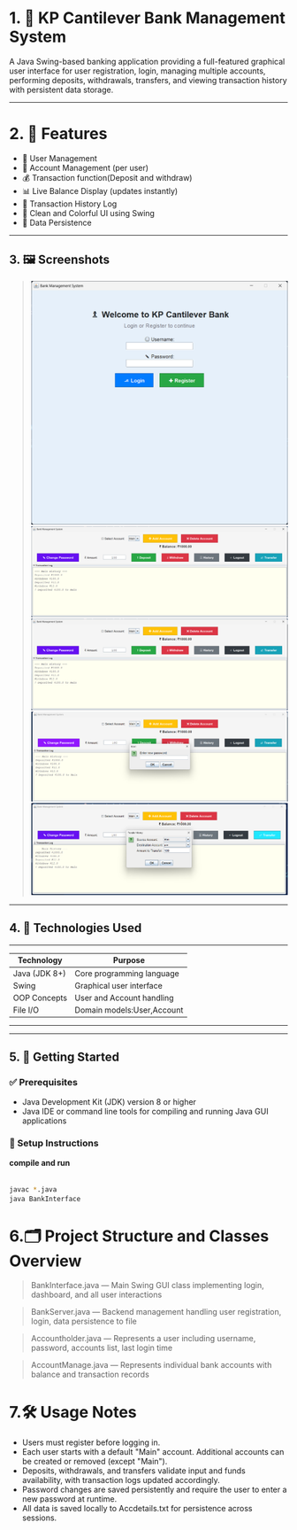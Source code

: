 # 1. 🏦 KP Cantilever Bank Management System

A Java Swing-based banking application providing a full-featured graphical user interface for user registration, login, managing multiple accounts, performing deposits, withdrawals, transfers, and viewing transaction history with persistent data storage.

---
# 2. 🎯 Features
- 🔐 User Management
- 🏦 Account Management (per user)
- 💰 Transaction function(Deposit and withdraw)
- 📊 Live Balance Display (updates instantly)
- 📜 Transaction History Log
- 🎨 Clean and Colorful UI using Swing
- 💾 Data Persistence

---

## 3. 🖼️ Screenshots

> ![login UI](image1.png) 
> ![Dashboard UI](image2.png) 
> ![Transaction Log](image2.png)
> ![Change Password](image3.png)
> ![Transfer Amount](image4.png)

---

## 4. 🧰 Technologies Used
 ___________________________________________
| Technology    | Purpose                   |
| ------------- | ------------------------- |
| Java (JDK 8+) | Core programming language |
| Swing         | Graphical user interface  |
| OOP Concepts  | User and Account handling |
| File I/O      | Domain models:User,Account|
 -------------------------------------------
---

## 5. 🚀 Getting Started

### ✅ Prerequisites

- Java Development Kit (JDK) version 8 or higher
- Java IDE or command line tools for compiling and running Java GUI applications

### 🔧 Setup Instructions

**compile and run**

   ````bash
   
   javac *.java
   java BankInterface

   ````
# 6.🗂️ Project Structure and Classes Overview
  >BankInterface.java — Main Swing GUI class implementing login, dashboard, and all user interactions

  >BankServer.java — Backend management handling user registration, login, data persistence to file

  >Accountholder.java — Represents a user including username, password, accounts list, last login time

  >AccountManage.java — Represents individual bank accounts with balance and transaction records

# 7.🛠 Usage Notes
- Users must register before logging in.
- Each user starts with a default "Main" account. Additional accounts can be created or removed (except "Main").
- Deposits, withdrawals, and transfers validate input and funds availability, with transaction logs updated accordingly.
- Password changes are saved persistently and require the user to enter a new password at runtime.
- All data is saved locally to Accdetails.txt for persistence across sessions.
